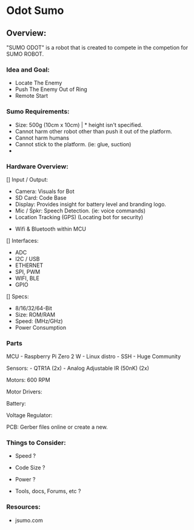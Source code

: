 # Odot Sumo


## Overview:

"SUMO ODOT" is a robot that is created to compete in the competion for SUMO ROBOT.





### Idea and Goal:

- Locate The Enemy
- Push The Enemy Out of Ring
- Remote Start



### Sumo Requirements:

- Size: 500g (10cm x 10cm) | * height isn't specified.
- Cannot harm other robot other than push it out of the platform.
- Cannot harm humans
- Cannot stick to the platform. (ie: glue, suction)
- 



### Hardware Overview: 

[] Input / Output:

- Camera:  Visuals for Bot
- SD Card: Code Base
- Display: Provides insight for battery level and branding logo.
- Mic / Spkr: Speech Detection. (ie: voice commands)
- Location Tracking (GPS) (Locating bot for security)
* Wifi & Bluetooth within MCU




[] Interfaces:

- ADC
- I2C / USB
- ETHERNET
- SPI, PWM
- WIFI, BLE
- GPIO



[] Specs:

- 8/16/32/64-Bit
- Size: ROM/RAM
- Speed: (MHz/GHz)
- Power Consumption


### Parts

MCU - Raspberry Pi Zero 2 W
	- Linux distro
	- SSH
	- Huge Community


Sensors:
	- QTR1A (2x)
	- Analog Adjustable IR (50nK) (2x)


Motors: 600 RPM


Motor Drivers:


Battery:


Voltage Regulator:


PCB: Gerber files online or create a new.



### Things to Consider:

- Speed ?

- Code Size ?

- Power ?

- Tools, docs, Forums, etc ?



### Resources:

- jsumo.com

